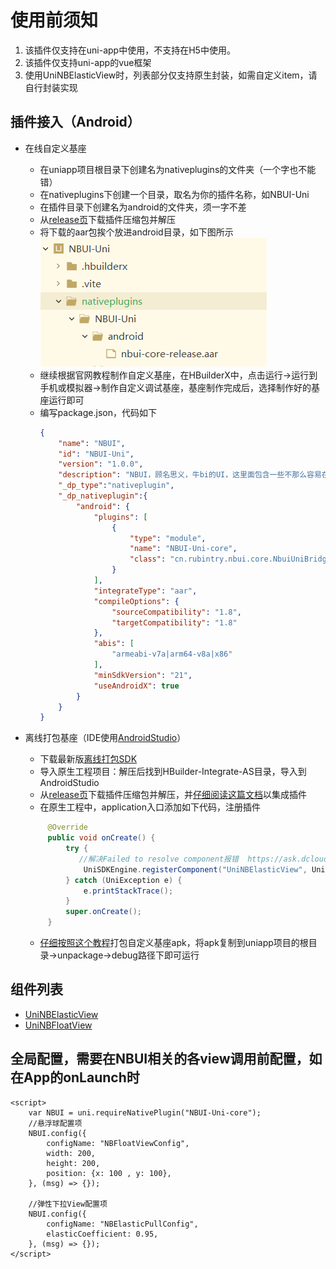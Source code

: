 # 使用前须知

1. 该插件仅支持在uni-app中使用，不支持在H5中使用。
2. 该插件仅支持uni-app的vue框架
3. 使用UniNBElasticView时，列表部分仅支持原生封装，如需自定义item，请自行封装实现

## 插件接入（Android）
* 在线自定义基座
  - 在uniapp项目根目录下创建名为nativeplugins的文件夹（一个字也不能错）
  - 在nativeplugins下创建一个目录，取名为你的插件名称，如NBUI-Uni
  - 在插件目录下创建名为android的文件夹，须一字不差
  - 从[release页](https://github.com/RubinTry/NBUI/releases)下载插件压缩包并解压
  - 将下载的aar包挨个放进android目录，如下图所示![Alt text](./plugin.png)
  - 继续根据官网教程制作自定义基座，在HBuilderX中，点击运行->运行到手机或模拟器->制作自定义调试基座，基座制作完成后，选择制作好的基座运行即可
  - 编写package.json，代码如下
    ```json
    {
        "name": "NBUI",
        "id": "NBUI-Uni",
        "version": "1.0.0",
        "description": "NBUI，顾名思义，牛bi的UI，这里面包含一些不那么容易在其他UI库中找到的UI组件，主打一个稀有",
        "_dp_type":"nativeplugin",
        "_dp_nativeplugin":{
            "android": {
                "plugins": [
                    {
                        "type": "module",
                        "name": "NBUI-Uni-core",
                        "class": "cn.rubintry.nbui.core.NbuiUniBridge"
                    }
                ],
                "integrateType": "aar",
                "compileOptions": {
                    "sourceCompatibility": "1.8",
                    "targetCompatibility": "1.8"
                },
                "abis": [
                    "armeabi-v7a|arm64-v8a|x86"
                ],
                "minSdkVersion": "21",
                "useAndroidX": true
            }
        }
    }
    ```
  
* 离线打包基座（IDE使用[AndroidStudio](https://developer.android.google.cn/)）
   - 下载最新版[离线打包SDK](https://nativesupport.dcloud.net.cn/NativePlugin/offline_package/android.html)
   - 导入原生工程项目：解压后找到HBuilder-Integrate-AS目录，导入到AndroidStudio
   - 从[release页](https://github.com/RubinTry/NBUI/releases)下载插件压缩包并解压，并[仔细阅读这篇文档](https://nativesupport.dcloud.net.cn/AppDocs/usesdk/android.html#%E6%96%B9%E5%BC%8F%E4%BA%8C-%E5%AF%BC%E5%85%A5%E5%B7%A5%E7%A8%8B)以集成插件
   - 在原生工程中，application入口添加如下代码，注册插件
   ```java
        @Override
        public void onCreate() {
            try {
               //解决Failed to resolve component报错  https://ask.dcloud.net.cn/question/160807
                UniSDKEngine.registerComponent("UniNBElasticView", UniNBElasticView.class);
            } catch (UniException e) {
                e.printStackTrace();
            }
            super.onCreate();
        }
   ```
   - [仔细按照这个教程](https://ask.dcloud.net.cn/article/35482)打包自定义基座apk，将apk复制到uniapp项目的根目录->unpackage->debug路径下即可运行


## 组件列表

* [UniNBElasticView](./uni_nb_elastic_view_cn.md)
* [UniNBFloatView](./uni_float_view_cn.md)



## 全局配置，需要在NBUI相关的各view调用前配置，如在App的onLaunch时
```
<script>
    var NBUI = uni.requireNativePlugin("NBUI-Uni-core");
    //悬浮球配置项
    NBUI.config({
        configName: "NBFloatViewConfig",
        width: 200,
        height: 200,
        position: {x: 100 , y: 100},
    }, (msg) => {});

    //弹性下拉View配置项
    NBUI.config({
        configName: "NBElasticPullConfig",
        elasticCoefficient: 0.95,
    }, (msg) => {});
</script>
```

